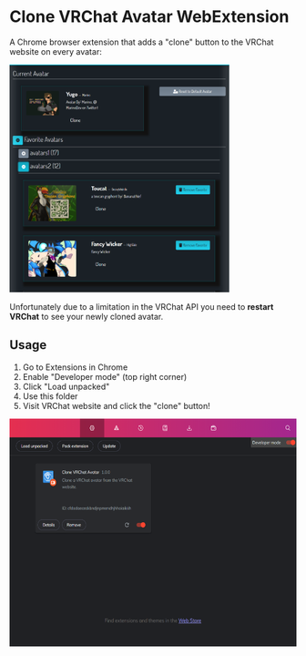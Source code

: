 # Clone VRChat Avatar WebExtension

A Chrome browser extension that adds a "clone" button to the VRChat website on every avatar:

<img src="screenshots/avatars-page.png" height="400" />

Unfortunately due to a limitation in the VRChat API you need to **restart VRChat** to see your newly cloned avatar.

## Usage

1. Go to Extensions in Chrome
2. Enable "Developer mode" (top right corner)
3. Click "Load unpacked"
4. Use this folder
5. Visit VRChat website and click the "clone" button!

<img src="screenshots/extensions.png" height="400">
